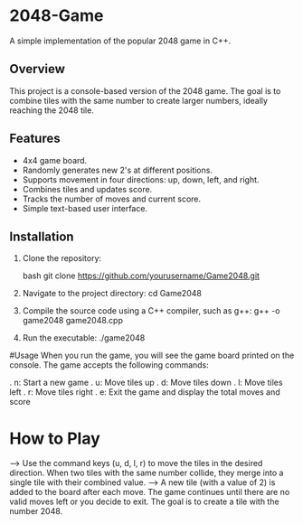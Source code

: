 # 2048-Game

A simple implementation of the popular 2048 game in C++.

## Overview

This project is a console-based version of the 2048 game. The goal is to combine tiles with the same number to create larger numbers, ideally reaching the 2048 tile.

## Features

- 4x4 game board.
- Randomly generates new 2's at different positions.
- Supports movement in four directions: up, down, left, and right.
- Combines tiles and updates score.
- Tracks the number of moves and current score.
- Simple text-based user interface.

## Installation

1. Clone the repository:

   bash
   git clone https://github.com/yourusername/Game2048.git

2. Navigate to the project directory:
     cd Game2048
   
4. Compile the source code using a C++ compiler, such as g++:
    g++ -o game2048 game2048.cpp

5. Run the executable:
    ./game2048


#Usage
  When you run the game, you will see the game board printed on the console. The game       accepts the following commands:

. n: Start a new game
. u: Move tiles up
. d: Move tiles down
. l: Move tiles left
. r: Move tiles right
. e: Exit the game and display the total moves and score

# How to Play
 --> Use the command keys (u, d, l, r) to move the tiles in the desired direction.
  When two tiles with the same number collide, they merge into a single tile with their combined value.
 --> A new tile (with a value of 2) is added to the board after each move.
  The game continues until there are no valid moves left or you decide to exit.
  The goal is to create a tile with the number 2048.
